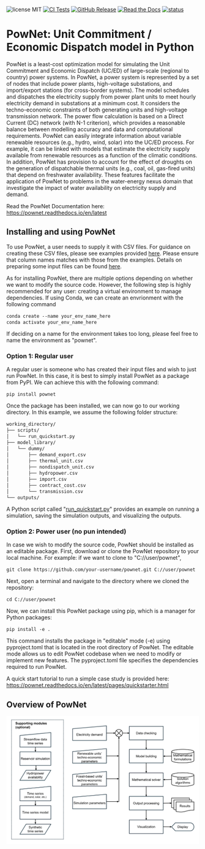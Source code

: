 ![license MIT](https://img.shields.io/badge/License-MIT-yellow.svg)
[![CI Tests](https://github.com/Critical-Infrastructure-Systems-Lab/PowNet/actions/workflows/python-app.yml/badge.svg)](https://github.com/Critical-Infrastructure-Systems-Lab/PowNet/actions)
[![GitHub Release](https://img.shields.io/github/v/release/Critical-Infrastructure-Systems-Lab/PowNet)](https://github.com/Critical-Infrastructure-Systems-Lab/PowNet/releases/tag/v2.0)
[![Read the Docs](https://img.shields.io/readthedocs/pownet)](https://pownet.readthedocs.io/en/latest/)
[![status](https://joss.theoj.org/papers/f7509a62fde550bec7ae3d1da0181b7d/status.svg)](https://joss.theoj.org/papers/f7509a62fde550bec7ae3d1da0181b7d)

# PowNet: Unit Commitment / Economic Dispatch model in Python
PowNet is a least-cost optimization model for simulating the Unit Commitment and Economic Dispatch (UC/ED) of large-scale (regional to country) power systems. In PowNet, a power system is represented by a set of nodes that include power plants, high-voltage substations, and import/export stations (for cross-border systems). The model schedules and dispatches the electricity supply from power plant units to meet hourly electricity demand in substations at a minimum cost. It considers the techno-economic constraints of both generating units and high-voltage transmission network. The power flow calculation is based on a Direct Current (DC) network (with N-1 criterion), which provides a reasonable balance between modelling accuracy and data and computational requirements. PowNet can easily integrate information about variable renewable resources (e.g., hydro, wind, solar) into the UC/ED process. For example, it can be linked with models that estimate the electricity supply available from renewable resources as a function of the climatic conditions. In addition, PowNet has provision to account for the effect of droughts on the generation of dispatchable thermal units (e.g., coal, oil, gas-fired units) that depend on freshwater availability. These features facilitate the application of PowNet to problems in the water-energy nexus domain that investigate the impact of water availability on electricity supply and demand. 

Read the PowNet Documentation here: https://pownet.readthedocs.io/en/latest

## Installing and using PowNet
To use PowNet, a user needs to supply it with CSV files. For guidance on creating these CSV files, please see examples provided [here](https://github.com/Critical-Infrastructure-Systems-Lab/PowNet/tree/master/model_library). Please ensure that column names matches with those from the examples. Details on preparing some input files can be found [here](https://critical-infrastructure-systems-lab.github.io/manual/docs/CIS-Lab-software).

As for installing PowNet, there are multiple options depending on whether we want to modify the source code. However, the following step is highly recommended for any user: creating a virtual environment to manage dependencies. If using Conda, we can create an envrionment with the following command

```
conda create --name your_env_name_here
conda activate your_env_name_here
```

If deciding on a name for the environment takes too long, please feel free to name the environment as "pownet".

### Option 1: Regular user
A regular user is someone who has created their input files and wish to just run PowNet. In this case, it is best to simply install PowNet as a package from PyPI. We can achieve this with the following command:

```
pip install pownet
```

Once the package has been installed, we can now go to our working directory. In this example, we assume the following folder structure:

```
working_directory/
├── scripts/
│   └── run_quickstart.py
├── model_library/
│   └── dummy/
│       ├── demand_export.csv
│       ├── thermal_unit.csv
│       ├── nondispatch_unit.csv
│       ├── hydropower.csv
│       ├── import.csv
│       ├── contract_cost.csv
│       └── transmission.csv
└── outputs/
```

A Python script called "[run_quickstart.py](https://github.com/Critical-Infrastructure-Systems-Lab/PowNet/blob/master/scripts/run_quickstart.py)" provides an example on running a simulation, saving the simulation outputs, and visualizing the outputs.

### Option 2: Power user (no pun intended)
In case we wish to modify the source code, PowNet should be installed as an editable package. First, download or clone the PowNet repository to your local machine. For example: if we want to clone to "C://user/pownet",

```
git clone https://github.com/your-username/pownet.git C://user/pownet
```

Next, open a terminal and navigate to the directory where we cloned the repository:

```
cd C://user/pownet
```

Now, we can install this PowNet package using pip, which is a manager for Python packages:

```
pip install -e .
```

This command installs the package in "editable" mode (-e) using pyproject.toml that is located in the root directory of PowNet. The editable mode allows us to edit PowNet codebase when we need to modify or implement new features. The pyproject.toml file specifies the dependencies required to run PowNet.

A quick start tutorial to run a simple case study is provided here: https://pownet.readthedocs.io/en/latest/pages/quickstarter.html

## Overview of PowNet

![overview_pownet](./docs/overview_pownet.png)


